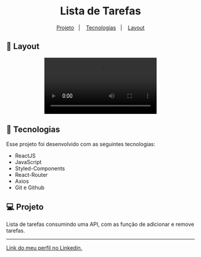 <h1 align="center"> Lista de Tarefas </h1>

<p align="center">
  <a href="#-projeto">Projeto</a>&nbsp;&nbsp;&nbsp;|&nbsp;&nbsp;&nbsp;
  <a href="#-tecnologias">Tecnologias</a>&nbsp;&nbsp;&nbsp;|&nbsp;&nbsp;&nbsp;
  <a href="#-layout">Layout</a>
</p>

## 🔖 Layout

<p align="center">
  <video src="https://user-images.githubusercontent.com/111329429/196062090-39b754a0-852a-49e3-9a31-85fd0436fe0a.mp4">
</p>

## 🚀 Tecnologias

Esse projeto foi desenvolvido com as seguintes tecnologias:

- ReactJS
- JavaScript
- Styled-Components
- React-Router
- Axios
- Git e Github

## 💻 Projeto

Lista de tarefas consumindo uma API, com as função de adicionar e remove tarefas.

---

[Link do meu perfil no Linkedin.](https://www.linkedin.com/in/felipe-moises-4a1b58248/)
